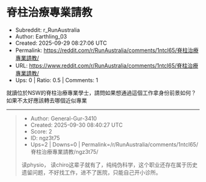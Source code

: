 # 脊柱治療專業請教

- Subreddit: r_RunAustralia
- Author: Earthling_03
- Created: 2025-09-29 08:27:06 UTC
- Permalink: https://reddit.com/r/RunAustralia/comments/1ntcl65/脊柱治療專業請教/
- URL: https://www.reddit.com/r/RunAustralia/comments/1ntcl65/脊柱治療專業請教/
- Ups: 0 | Ratio: 0.5 | Comments: 1


就讀位於NSW的脊柱治療專業學士，請問如果想通過這個工作拿身份前景如何？如果不太好應該轉去哪個近似專業


---

> - Author: General-Gur-3410
> - Created: 2025-09-30 08:40:27 UTC
> - Score: 2
> - ID: ngz3t75
> - Ups=2 | Downs=0 | Permalink=/r/RunAustralia/comments/1ntcl65/脊柱治療專業請教/ngz3t75/
>
> 读physio， 读chiro这辈子就有了，纯纯伪科学，这个职业还存在属于历史遗留问题，不好找工作，进不了医院，只能自己开小诊所。
